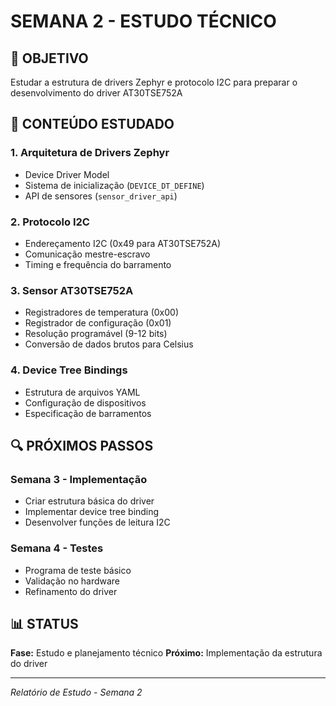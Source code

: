 # SEMANA 2 - ESTUDO TÉCNICO

## 🎯 OBJETIVO
Estudar a estrutura de drivers Zephyr e protocolo I2C para preparar o desenvolvimento do driver AT30TSE752A

## 📖 CONTEÚDO ESTUDADO

### 1. Arquitetura de Drivers Zephyr
- Device Driver Model
- Sistema de inicialização (`DEVICE_DT_DEFINE`)
- API de sensores (`sensor_driver_api`)

### 2. Protocolo I2C
- Endereçamento I2C (0x49 para AT30TSE752A)
- Comunicação mestre-escravo
- Timing e frequência do barramento

### 3. Sensor AT30TSE752A
- Registradores de temperatura (0x00)
- Registrador de configuração (0x01)
- Resolução programável (9-12 bits)
- Conversão de dados brutos para Celsius

### 4. Device Tree Bindings
- Estrutura de arquivos YAML
- Configuração de dispositivos
- Especificação de barramentos

## 🔍 PRÓXIMOS PASSOS

### Semana 3 - Implementação
- Criar estrutura básica do driver
- Implementar device tree binding
- Desenvolver funções de leitura I2C

### Semana 4 - Testes
- Programa de teste básico
- Validação no hardware
- Refinamento do driver

## 📊 STATUS
**Fase:** Estudo e planejamento técnico
**Próximo:** Implementação da estrutura do driver

---

*Relatório de Estudo - Semana 2*
